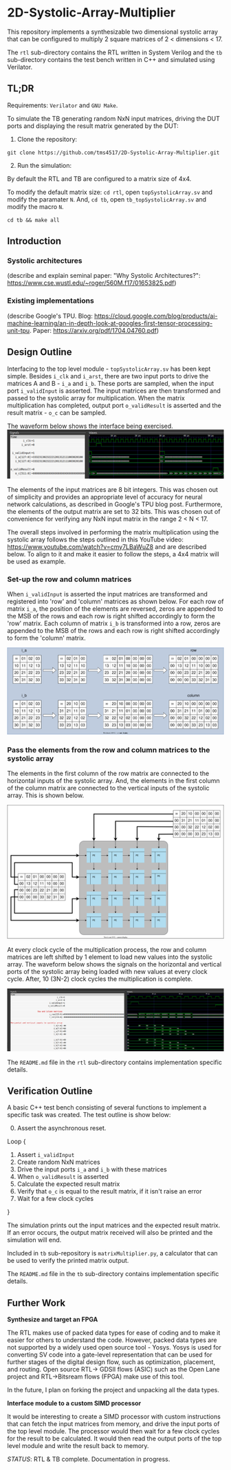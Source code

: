 # 2D-Systolic-Array-Multiplier

This repository implements a synthesizable two dimensional systolic array that
can be configured to multiply 2 square matrices of 2 < dimensions < 17.

The `rtl` sub-directory contains the RTL written in System Verilog and the `tb`
sub-directory contains the test bench written in C++ and simulated using
Verilator.

## TL;DR

Requirements: `Verilator` and `GNU Make`.

To simulate the TB generating random NxN input matrices, driving the DUT ports
and displaying the result matrix generated by the DUT:

1. Clone the repository:
```
git clone https://github.com/tms4517/2D-Systolic-Array-Multiplier.git
```
2. Run the simulation:

By default the RTL and TB are configured to a matrix size of 4x4.

To modify the default matrix size: `cd rtl`, open `topSystolicArray.sv` and
modify the paramater `N`. And, `cd tb`, open `tb_topSystolicArray.sv` and modify
the macro `N`.

```
cd tb && make all
```

## Introduction

### Systolic architectures

(describe and explain seminal paper: "Why Systolic Architectures?": https://www.cse.wustl.edu/~roger/560M.f17/01653825.pdf)

### Existing implementations

(describe Google's TPU. Blog: https://cloud.google.com/blog/products/ai-machine-learning/an-in-depth-look-at-googles-first-tensor-processing-unit-tpu. Paper: https://arxiv.org/pdf/1704.04760.pdf)

## Design Outline

Interfacing to the top level module - `topSystolicArray.sv` has been kept simple.
Besides `i_clk` and `i_arst`, there are two input ports to drive the matrices A
and B - `i_a` and `i_b`. These ports are sampled, when the input port
`i_validInput` is asserted. The input matrices are then transformed and passed
to the systolic array for multiplication. When the matrix multiplication has
completed, output port `o_validResult` is asserted and the result matrix - `o_c`
can be sampled.

The waveform below shows the interface being exercised.
![Interface](images/interface.png)

The elements of the input matrices are 8 bit integers. This was chosen out of
simplicity and provides an appropriate level of accuracy for neural network
calculations, as described in Google's TPU blog post. Furthermore, the elements
of the output matrix are set to 32 bits. This was chosen out of convenience for
verifying any NxN input matrix in the range 2 < N < 17.

The overall steps involved in performing the matrix multiplication using the
systolic array follows the steps outlined in this YouTube video:
https://www.youtube.com/watch?v=cmy7LBaWuZ8 and are described below.
To align to it and make it easier to follow the steps, a 4x4 matrix will be used
as example.

### Set-up the row and column matrices

When `i_validInput` is asserted the input matrices are transformed and
registered into 'row' and 'column' matrices as shown below. For each row of
matrix `i_a`, the position of the elements are reversed, zeros are appended to
the MSB of the rows and each row is right shifted accordingly to form the 'row'
matrix. Each column of matrix `i_b` is transformed into a row, zeros are
appended to the MSB of the rows and each row is right shifted accordingly to
form the 'column' matrix.

![Input to row/column matrix transformation](images/matrixTransformation.svg)

### Pass the elements from the row and column matrices to the systolic array

The elements in the first column of the row matrix are connected to the
horizontal inputs of the systolic array. And, the elements in the first column
of the column matrix are connected to the vertical inputs of the systolic array.
This is shown below.

![Row/Column matrices connected to PEs](images/connectToPEs.svg)

At every clock cycle of the multiplication process, the row and column matrices
are left shifted by 1 element to load new values into the systolic array. The
waveform below shows the signals on the horizontal and vertical ports of the
systolic array being loaded with new values at every clock cycle. After, 10
(3N-2) clock cycles the multiplication is complete.

![PE input sequence](images/inputSequence.png)

The `README.md` file in the `rtl` sub-directory contains implementation specific
details.

## Verification Outline

A basic C++ test bench consisting of several functions to implement a specific
task was created. The test outline is show below:

0. Assert the asynchronous reset.

Loop {

  1. Assert `i_validInput`
  2. Create random NxN matrices
  3. Drive the input ports `i_a` and `i_b` with these matrices
  4. When `o_validResult` is asserted
  5. Calculate the expected result matrix
  6. Verify that `o_c` is equal to the result matrix, if it isn't raise an error
  7. Wait for a few clock cycles

}

The simulation prints out the input matrices and the expected result matrix. If
an error occurs, the output matrix received will also be printed and the
simulation will end.

Included in `tb` sub-repository is `matrixMultiplier.py`, a calculator that can
be used to verify the printed matrix output.

The `README.md` file in the `tb` sub-directory contains implementation specific
details.

## Further Work

**Synthesize and target an FPGA**

The RTL makes use of packed data types for ease of coding and to make it easier
for others to understand the code. However, packed data types are not supported
by a widely used open source tool - Yosys. Yosys is used for converting SV code
into a  gate-level representation that can be used for further stages of the
digital design flow, such as optimization, placement, and routing. Open source
RTL-> GDSII flows (ASIC) such as the Open Lane project and RTL->Bitsream flows
(FPGA) make use of this tool.

In the future, I plan on forking the project and unpacking all the data types.

**Interface module to a custom SIMD processor**

It would be interesting to create a SIMD processor with custom instructions that
can fetch the input matrices from memory, and drive the input ports of the top
level module. The processor would then wait for a few clock cycles for the
result to be calculated. It would then read the output ports of the top level
module and write the result back to memory.

*STATUS*: RTL & TB complete. Documentation in progress.
